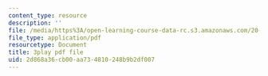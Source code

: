 ```yaml
---
content_type: resource
description: ''
file: /media/https%3A/open-learning-course-data-rc.s3.amazonaws.com/20-219-becoming-the-next-bill-nye-writing-and-hosting-the-educational-show-january-iap-2015/2d868a36cb00aa734810248b9b2df007_zIkFlvzJLNY.pdf
file_type: application/pdf
resourcetype: Document
title: 3play pdf file
uid: 2d868a36-cb00-aa73-4810-248b9b2df007
---
```

